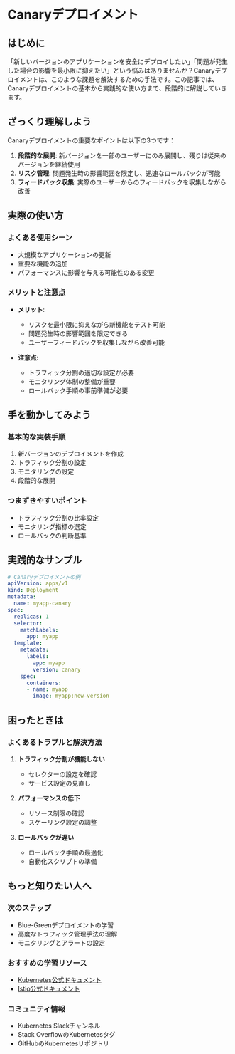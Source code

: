 # Canaryデプロイメント

## はじめに
「新しいバージョンのアプリケーションを安全にデプロイしたい」「問題が発生した場合の影響を最小限に抑えたい」という悩みはありませんか？Canaryデプロイメントは、このような課題を解決するための手法です。この記事では、Canaryデプロイメントの基本から実践的な使い方まで、段階的に解説していきます。

## ざっくり理解しよう
Canaryデプロイメントの重要なポイントは以下の3つです：

1. **段階的な展開**: 新バージョンを一部のユーザーにのみ展開し、残りは従来のバージョンを継続使用
2. **リスク管理**: 問題発生時の影響範囲を限定し、迅速なロールバックが可能
3. **フィードバック収集**: 実際のユーザーからのフィードバックを収集しながら改善

## 実際の使い方
### よくある使用シーン
- 大規模なアプリケーションの更新
- 重要な機能の追加
- パフォーマンスに影響を与える可能性のある変更

### メリットと注意点
- **メリット**:
  - リスクを最小限に抑えながら新機能をテスト可能
  - 問題発生時の影響範囲を限定できる
  - ユーザーフィードバックを収集しながら改善可能

- **注意点**:
  - トラフィック分割の適切な設定が必要
  - モニタリング体制の整備が重要
  - ロールバック手順の事前準備が必要

## 手を動かしてみよう
### 基本的な実装手順
1. 新バージョンのデプロイメントを作成
2. トラフィック分割の設定
3. モニタリングの設定
4. 段階的な展開

### つまずきやすいポイント
- トラフィック分割の比率設定
- モニタリング指標の選定
- ロールバックの判断基準

## 実践的なサンプル
```yaml
# Canaryデプロイメントの例
apiVersion: apps/v1
kind: Deployment
metadata:
  name: myapp-canary
spec:
  replicas: 1
  selector:
    matchLabels:
      app: myapp
  template:
    metadata:
      labels:
        app: myapp
        version: canary
    spec:
      containers:
      - name: myapp
        image: myapp:new-version
```

## 困ったときは
### よくあるトラブルと解決方法
1. **トラフィック分割が機能しない**
   - セレクターの設定を確認
   - サービス設定の見直し

2. **パフォーマンスの低下**
   - リソース制限の確認
   - スケーリング設定の調整

3. **ロールバックが遅い**
   - ロールバック手順の最適化
   - 自動化スクリプトの準備

## もっと知りたい人へ
### 次のステップ
- Blue-Greenデプロイメントの学習
- 高度なトラフィック管理手法の理解
- モニタリングとアラートの設定

### おすすめの学習リソース
- [Kubernetes公式ドキュメント](https://kubernetes.io/docs/concepts/workloads/controllers/deployment/)
- [Istio公式ドキュメント](https://istio.io/latest/docs/tasks/traffic-management/traffic-shifting/)

### コミュニティ情報
- Kubernetes Slackチャンネル
- Stack OverflowのKubernetesタグ
- GitHubのKubernetesリポジトリ
